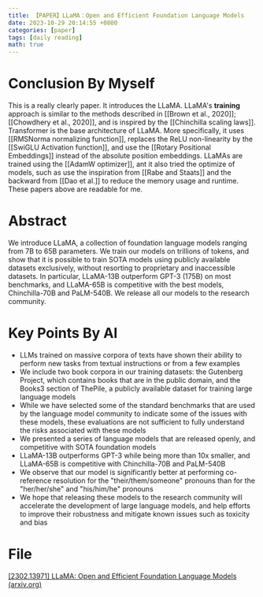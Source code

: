 ```yaml
---
title: 【PAPER】LLaMA：Open and Efficient Foundation Language Models
date: 2023-10-29 20:14:55 +0800
categories: [paper]
tags: [daily reading]
math: true
---
```



# Conclusion By Myself
This is a really clearly paper.
It introduces the LLaMA. 
LLaMA's **training** approach is similar to the methods described in [[Brown et al., 2020]];[[Chowdhery et al., 2020]], and is inspired by the [[Chinchilla scaling laws]].
Transformer is the base architecture of LLaMA. More specifically, it uses [[RMSNorma normalizing function]], replaces the ReLU non-linearity by the [[SwiGLU Activation function]], and use the [[Rotary Positional Embeddings]] instead of the absolute position embeddings.
LLaMAs are trained using the [[AdamW optimizer]], ant it also tried the optimize of models, such as use the inspiration from [[Rabe and Staats]] and the backward from [[Dao et al.]] to reduce the memory usage and runtime.
These papers above are readable for me.
# Abstract
We introduce LLaMA, a collection of foundation language models ranging from 7B to 65B parameters.
We train our models on trillions of tokens, and show that it is possible to train SOTA models using publicly available datasets exclusively, without resorting to proprietary and inaccessible datasets.
In particular, LLaMA-13B outperform GPT-3 (175B) on most benchmarks, and LLaMA-65B is competitive with the best models, Chinchilla-70B and PaLM-540B.
We release all our models to the research community.
# Key Points By AI
- LLMs trained on massive corpora of texts have shown their ability to perform new tasks from textual instructions or from a few examples
- We include two book corpora in our training datasets: the Gutenberg Project, which contains books that are in the public domain, and the Books3 section of ThePile, a publicly available dataset for training large language models
- While we have selected some of the standard benchmarks that are used by the language model community to indicate some of the issues with these models, these evaluations are not sufficient to fully understand the risks associated with these models
- We presented a series of language models that are released openly, and competitive with SOTA foundation models
- LLaMA-13B outperforms GPT-3 while being more than 10x smaller, and LLaMA-65B is competitive with Chinchilla-70B and PaLM-540B
- We observe that our model is significantly better at performing co-reference resolution for the "their/them/someone" pronouns than for the "her/her/she" and "his/him/he" pronouns
- We hope that releasing these models to the research community will accelerate the development of large language models, and help efforts to improve their robustness and mitigate known issues such as toxicity and bias
# File
[[2302.13971] LLaMA: Open and Efficient Foundation Language Models (arxiv.org)](https://arxiv.org/abs/2302.13971) 